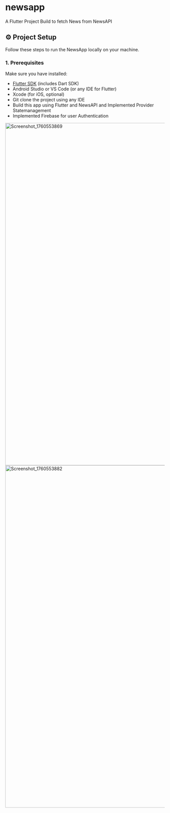 # newsapp

A Flutter Project Build to fetch News from NewsAPI
## ⚙️ Project Setup

Follow these steps to run the NewsApp locally on your machine.

### 1. Prerequisites
Make sure you have installed:

- [Flutter SDK](https://flutter.dev/docs/get-started/install) (includes Dart SDK)
- Android Studio or VS Code (or any IDE for Flutter)
- Xcode (for iOS, optional)
- Git clone the project using any IDE
- Build this app using Flutter and NewsAPI and Implemented Provider Statemanagement
- Implemented Firebase for user Authentication


<img width="960" height="1080" alt="Screenshot_1760553869" src="https://github.com/user-attachments/assets/415f44cb-d594-45d6-b486-c02bf5c896f6" />
<img width="960" height="1080" alt="Screenshot_1760553882" src="https://github.com/user-attachments/assets/6d548b49-34d2-449c-b5b6-e15f381560a9" />

